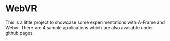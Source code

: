 # WebVR
This is a little project to showcase some experimentations with A-Frame and Webvr.
There are 4 sample applications which are also available under github pages.
